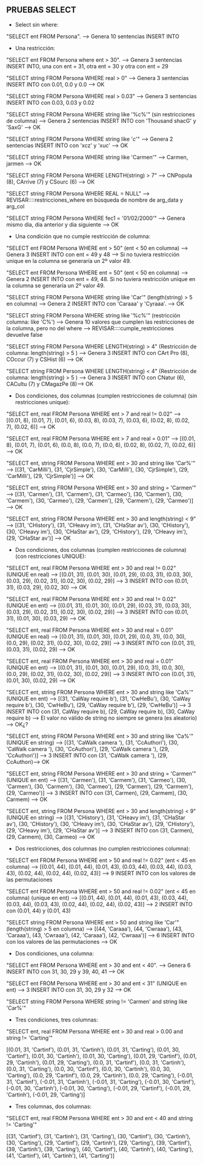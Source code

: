 ## PRUEBAS SELECT
- Select sin where:

"SELECT ent FROM Persona". --> Genera 10 sentencias INSERT INTO


- Una restricción:

"SELECT ent FROM Persona where ent > 30". --> Genera 3 sentencias INSERT INTO, una con ent = 31,
otra ent = 30 y otra con ent = 29

"SELECT string FROM Persona WHERE real > 0" --> Genera 3 sentencias INSERT INTO con 0.01, 0.0 y 0.0
--> OK

"SELECT string FROM Persona WHERE real > 0.03" --> Genera 3 sentencias INSERT INTO con 0.03, 0.03
y 0.02

"SELECT string FROM Persona WHERE string like '%c%'" (sin restricciones de columna) --> 
Genera 2 sentencias INSERT INTO con 'Thousand shacG' y 'SaxG' --> OK

"SELECT string FROM Persona WHERE string like '_c_'" --> Genera 2 sentencias INSERT INTO con 'xcz' y 'xuc' --> OK

"SELECT string FROM Persona WHERE string like 'Carmen'" --> Carmen, jarmen --> OK

"SELECT string FROM Persona WHERE LENGTH(string) > 7"  --> CNPopula (8), CArrive (7) y CSourc (6) --> OK

"SELECT string FROM Persona WHERE REAL = NULL" --> REVISAR::::restricciones_where en búsqueda de
nombre de arg_data y arg_col

"SELECT string FROM Persona WHERE fec1 = '01/02/2000'" --> Genera mismo dia, dia anterior y dia
siguiente --> OK


- Una condición que no cumple restricción de columna:

"SELECT ent FROM Persona WHERE ent > 50" (ent < 50 en columna) --> Genera 3 INSERT INTO con 
ent = 49 y 48 --> Si no tuviera restricción unique en la columna se generaría un 2º valor 49.

"SELECT ent FROM Persona WHERE ent = 50" (ent < 50 en columna) --> Genera 2 INSERT INTO con 
ent = 49, 48. Si no tuviera restricción unique en la columna se generaría un 2º valor 49.

"SELECT string FROM Persona WHERE string like 'Car'" (length(string) > 5 en columna) --> Genera 2 INSERT INTO con 'Caraaa' y 
'Cyraaa'. --> OK

"SELECT string FROM Persona WHERE string like '%c%'" (restricción columna: like 'C%') --> Genera 10 valores que cumplen
las restricciones de la columna, pero no del where --> REVISAR::::cumple_restricciones devuelve false

"SELECT string FROM Persona WHERE LENGTH(string) > 4" (Restricción de columna: length(string) > 5 ) --> 
Genera 3 INSERT INTO con CArt Pro (8), COccur  (7) y CSHist (6)  --> OK

"SELECT string FROM Persona WHERE LENGTH(string) < 4" (Restricción de columna: length(string) > 5 ) --> Genera 3 INSERT 
INTO con  CNatur (6), CACultu (7) y CMagazPe (8)--> OK


- Dos condiciones, dos columnas (cumplen restricciones de columna) (sin restricciones unique):

"SELECT ent, real FROM Persona WHERE ent > 7 and real != 0.02" --> [(0.01, 8), (0.01, 7), (0.01, 6), (0.03, 8), 
(0.03, 7), (0.03, 6), (0.02, 8), (0.02, 7), (0.02, 6)] --> OK

"SELECT ent, real FROM Persona WHERE ent > 7 and real = 0.01" --> [(0.01, 8), (0.01, 7), (0.01, 6), (0.0, 8), (0.0, 7), 
(0.0, 6), (0.02, 8), (0.02, 7), (0.02, 6)] --> OK

"SELECT ent, string FROM Persona WHERE ent > 30 and string like 'Car%'" --> [(31, 'CarMilli'), (31, 'CjrSimple'), 
(30, 'CarMilli'), (30, 'CjrSimple'), (29, 'CarMilli'), (29, 'CjrSimple')] --> OK

"SELECT ent, string FROM Persona WHERE ent > 30 and string = 'Carmen'" --> [(31, 'Carmen'), (31, 'Carmem'), 
(31, 'Carmeo'), (30, 'Carmen'), (30, 'Carmem'), (30, 'Carmeo'), (29, 'Carmen'), (29, 'Carmem'), (29, 'Carmeo')] --> OK

"SELECT ent, string FROM Persona WHERE ent > 30 and length(string) < 9" --> [(31, 'CHistory'), (31, 'CHeavy im'), 
(31, 'CHaStar av'), (30, 'CHistory'), (30, 'CHeavy im'), (30, 'CHaStar av'), (29, 'CHistory'), (29, 'CHeavy im'), 
(29, 'CHaStar av')] --> OK


- Dos condiciones, dos columnas (cumplen restricciones de columna) (con restricciones UNIQUE):

"SELECT ent, real FROM Persona WHERE ent > 30 and real != 0.02" (UNIQUE en real) --> [(0.01, 31), (0.01, 30), 
(0.01, 29), (0.03, 31), (0.03, 30), (0.03, 29), (0.02, 31), (0.02, 30), (0.02, 29)] --> 3 INSERT INTO con (0.01, 31),
(0.03, 29), (0.02, 30) --> OK

"SELECT ent, real FROM Persona WHERE ent > 30 and real != 0.02" (UNIQUE en ent) --> [(0.01, 31), (0.01, 30), 
(0.01, 29), (0.03, 31), (0.03, 30), (0.03, 29), (0.02, 31), (0.02, 30), (0.02, 29)] --> 3 INSERT INTO con (0.01, 31),
(0.01, 30), (0.03, 29) --> OK

"SELECT ent, real FROM Persona WHERE ent > 30 and real = 0.01" (UNIQUE en real) --> [(0.01, 31), (0.01, 30), (0.01, 29),
(0.0, 31), (0.0, 30), (0.0, 29), (0.02, 31), (0.02, 30), (0.02, 29)] --> 3 INSERT INTO con (0.01, 31),
(0.03, 31), (0.02, 29) --> OK

"SELECT ent, real FROM Persona WHERE ent > 30 and real = 0.01" (UNIQUE en ent) --> [(0.01, 31), (0.01, 30), (0.01, 29),
(0.0, 31), (0.0, 30), (0.0, 29), (0.02, 31), (0.02, 30), (0.02, 29)] --> 3 INSERT INTO con (0.01, 31),
(0.01, 30), (0.02, 29) --> OK

"SELECT ent, string FROM Persona WHERE ent > 30 and string like 'Ca%'" (UNIQUE en ent) --> [(31, 'CaWay require b'),
(31, 'CwHeBu'), (30, 'CaWay require b'), (30, 'CwHeBu'), (29, 'CaWay require b'), (29, 'CwHeBu')]
 --> 3 INSERT INTO con (31, CaWay require b), (29, CaWay require b), (30, CaWay require b) --> El valor no válido
de string no siempre se genera (es aleatorio) --> OK¿?

"SELECT ent, string FROM Persona WHERE ent > 30 and string like 'Ca%'" (UNIQUE en string) --> [(31, 'CaWalk camera '), 
(31, 'CcAuthori'), (30, 'CaWalk camera '), (30, 'CcAuthori'), (29, 'CaWalk camera '), (29, 'CcAuthori')] --> 
3 INSERT INTO con (31, 'CaWalk camera '), (29, CcAuthori)--> OK

"SELECT ent, string FROM Persona WHERE ent > 30 and string = 'Carmen'" (UNIQUE en ent) --> [(31, 'Carmen'), (31, 'Carmem'), 
(31, 'Carmeo'), (30, 'Carmen'), (30, 'Carmem'), (30, 'Carmeo'), (29, 'Carmen'), (29, 'Carmem'), (29, 'Carmeo')] --> 
3 INSERT INTO con (31, Carmen), (29, Carmem), (30, Carmem) --> OK

"SELECT ent, string FROM Persona WHERE ent > 30 and length(string) < 9" (UNIQUE en string) --> [(31, 'CHistory'), (31, 'CHeavy im'), 
(31, 'CHaStar av'), (30, 'CHistory'), (30, 'CHeavy im'), (30, 'CHaStar av'), (29, 'CHistory'), (29, 'CHeavy im'), 
(29, 'CHaStar av')] --> 3 INSERT INTO con (31, Carmen), (29, Carmem), (30, Carmeo) --> OK


- Dos restricciones, dos columnas (no cumplen restricciones columna):

"SELECT ent FROM Persona WHERE ent > 50 and real != 0.02" (ent < 45 en columna) --> [(0.01, 44), (0.01, 44), (0.01, 43),
(0.03, 44), (0.03, 44), (0.03, 43), (0.02, 44), (0.02, 44), (0.02, 43)] --> 9 INSERT INTO con los valores de las 
permutaciones

"SELECT ent FROM Persona WHERE ent > 50 and real != 0.02" (ent < 45 en columna) (unique en ent) --> [(0.01, 44), 
(0.01, 44), (0.01, 43), (0.03, 44), (0.03, 44), (0.03, 43), (0.02, 44), (0.02, 44), (0.02, 43)] --> 2 INSERT INTO con
(0.01, 44) y (0.01, 43)

"SELECT string FROM Persona WHERE ent > 50 and string like 'Car'"(length(string) > 5 en columna) --> [(44, 'Caraaa'), 
(44, 'Cwraaa'), (43, 'Caraaa'), (43, 'Cwraaa'), (42, 'Caraaa'), (42, 'Cwraaa')] --> 6 INSERT INTO con los valores de 
las permutaciones --> OK


- Dos condiciones, una columna:

"SELECT ent FROM Persona WHERE ent > 30 and ent < 40". --> Genera 6 INSERT INTO con 31, 30, 29 y 39, 40, 41 --> OK

"SELECT ent FROM Persona WHERE ent > 30 and ent < 31" (UNIQUE en ent) --> 3 INSERT INTO con 31, 30, 29 y 32 --> OK

"SELECT string FROM Persona WHERE string != 'Carmen' and string like 'Car%'"



- Tres condiciones, tres columnas:

"SELECT ent, real  FROM Persona WHERE ent > 30 and real > 0.00 and string != 'Carting'"

[(0.01, 31, 'Cartinf'), (0.01, 31, 'Cartinh'), (0.01, 31, 'Carting'), (0.01, 30, 'Cartinf'), (0.01, 30, 'Cartinh'), (0.01, 30, 'Carting'), (0.01, 29, 'Cartinf'), (0.01, 29, 'Cartinh'), (0.01, 29, 'Carting'), (0.0, 31, 'Cartinf'), (0.0, 31, 'Cartinh'), (0.0, 31, 'Carting'), (0.0, 30, 'Cartinf'), (0.0, 30, 'Cartinh'), (0.0, 30, 'Carting'), (0.0, 29, 'Cartinf'), (0.0, 29, 'Cartinh'), (0.0, 29, 'Carting'), (-0.01, 31, 'Cartinf'), (-0.01, 31, 'Cartinh'), (-0.01, 31, 'Carting'), (-0.01, 30, 'Cartinf'), (-0.01, 30, 'Cartinh'), (-0.01, 30, 'Carting'), (-0.01, 29, 'Cartinf'), (-0.01, 29, 'Cartinh'), (-0.01, 29, 'Carting')]


- Tres columnas, dos columnas:

"SELECT ent, real  FROM Persona WHERE ent > 30 and ent < 40 and string != 'Carting'"

[(31, 'Cartinf'), (31, 'Cartinh'), (31, 'Carting'), (30, 'Cartinf'), (30, 'Cartinh'), (30, 'Carting'), (29, 'Cartinf'), (29, 'Cartinh'), (29, 'Carting'), (39, 'Cartinf'), (39, 'Cartinh'), (39, 'Carting'), (40, 'Cartinf'), (40, 'Cartinh'), (40, 'Carting'), (41, 'Cartinf'), (41, 'Cartinh'), (41, 'Carting')]

